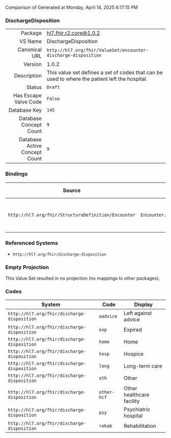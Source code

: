 Comparison of 
Generated at Monday, April 14, 2025 6:17:15 PM

### DischargeDisposition

|      |     |
| ---: | --- |
| Package | hl7.fhir.r2.core@1.0.2 |
| VS Name | DischargeDisposition |
| Canonical URL | `http://hl7.org/fhir/ValueSet/encounter-discharge-disposition` |
| Version | 1.0.2 |
| Description | This value set defines a set of codes that can be used to where the patient left the hospital. |
| Status | `Draft` |
| Has Escape Valve Code | `False` |
| Database Key | `145` |
| Database Concept Count | `9` |
| Database Active Concept Count | `9` |
### Bindings

| Source | Element | Binding | Strength | Element Short |
| ------ | ------- | ------- | -------- | ------------- |
| `http://hl7.org/fhir/StructureDefinition/Encounter` | `Encounter.hospitalization.dischargeDisposition` | `http://hl7.org/fhir/ValueSet/encounter-discharge-disposition` | `Preferred` | Category or kind of location after discharge |

### Referenced Systems

* `http://hl7.org/fhir/discharge-disposition`
### Empty Projection

This Value Set resulted in no projection (no mappings to other packages).

### Codes

| System | Code | Display |
| ------ | ---- | ------- |
| `http://hl7.org/fhir/discharge-disposition` | `aadvice` | Left against advice |
| `http://hl7.org/fhir/discharge-disposition` | `exp` | Expired |
| `http://hl7.org/fhir/discharge-disposition` | `home` | Home |
| `http://hl7.org/fhir/discharge-disposition` | `hosp` | Hospice |
| `http://hl7.org/fhir/discharge-disposition` | `long` | Long-term care |
| `http://hl7.org/fhir/discharge-disposition` | `oth` | Other |
| `http://hl7.org/fhir/discharge-disposition` | `other-hcf` | Other healthcare facility |
| `http://hl7.org/fhir/discharge-disposition` | `psy` | Psychiatric hospital |
| `http://hl7.org/fhir/discharge-disposition` | `rehab` | Rehabilitation |
